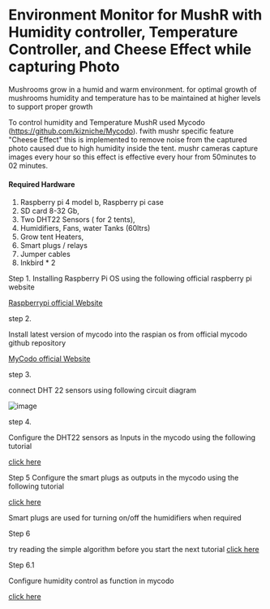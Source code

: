 # Environment Monitor for MushR  with Humidity controller, Temperature Controller, and Cheese Effect while capturing Photo 

Mushrooms grow in a humid and warm environment. for optimal growth of mushrooms humidity and temperature has to be maintained at higher levels to support proper growth
 
To control humidity and Temperature MushR used Mycodo (https://github.com/kizniche/Mycodo).  fwith mushr specific feature "Cheese Effect" this is implemented to remove noise from the captured photo caused due to high humidity inside the tent. mushr cameras capture images every hour so this effect is effective every hour from 50minutes to 02 minutes.

#### Required Hardware


1. Raspberry pi 4 model b, Raspberry pi case
2. SD card 8-32 Gb,
3. Two DHT22 Sensors ( for 2 tents),
4.  Humidifiers, Fans, water Tanks (60ltrs)
5.  Grow tent Heaters,
6.  Smart plugs / relays
7.  Jumper cables 
8.  Inkbird * 2 

Step 1.
Installing Raspberry Pi OS using the following official raspberry pi website

   [Raspberrypi official Website](https://www.raspberrypi.com/documentation/computers/getting-started.html)

step 2.

 Install latest version of mycodo into the raspian os from official mycodo github repository

   [MyCodo official Website](https://github.com/kizniche/Mycodo)

step 3.
  
  connect DHT 22 sensors using following circuit diagram
  
   ![image](https://user-images.githubusercontent.com/121457303/213936615-b075f605-b585-4e9d-a627-f37e617ed990.png)

step 4. 
  
  Configure the DHT22 sensors as Inputs in the mycodo using the following tutorial
  
   [click here](https://gitlab.tu-clausthal.de/dfb12/mushr/-/blob/aaae1b53de83139358eecb16e80096e475ca8e80/Humidity%20Controller-Mycodo/documentation/input/readme.md)
  
Step 5
   Configure the smart plugs as outputs in the mycodo using the following tutorial
   
   [click here](https://gitlab.tu-clausthal.de/dfb12/mushr/-/blob/43042e0cc0f757dcadd925f720d857d58d6e3c2a/Humidity%20Controller-Mycodo/documentation/smartplugs/readme.md)
   
   Smart plugs are used for turning on/off the humidifiers when required
   
Step 6

   try reading the simple algorithm before you start the next tutorial
   [click here](https://gitlab.tu-clausthal.de/dfb12/mushr/-/blob/43042e0cc0f757dcadd925f720d857d58d6e3c2a/Humidity%20Controller-Mycodo/documentation/overview%20algo/readme.md)
   
   Step 6.1 
   
   Configure humidity control as function in mycodo
     
   [click here](https://gitlab.tu-clausthal.de/dfb12/mushr/-/blob/43042e0cc0f757dcadd925f720d857d58d6e3c2a/Humidity%20Controller-Mycodo/documentation/function/readme.md)
    
   
   
   
   
 
